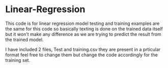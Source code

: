 # Linear-Regression
This code is for linear regression model testing and training examples are the same for this code so basically texting is done on the trained data itself but it won't make any difference as we are trying to predict the result from the trained model.

I have included 2 files, Test and training.csv they are present in a prticular format feel free to change them but change the code accordingly for the training set. 
